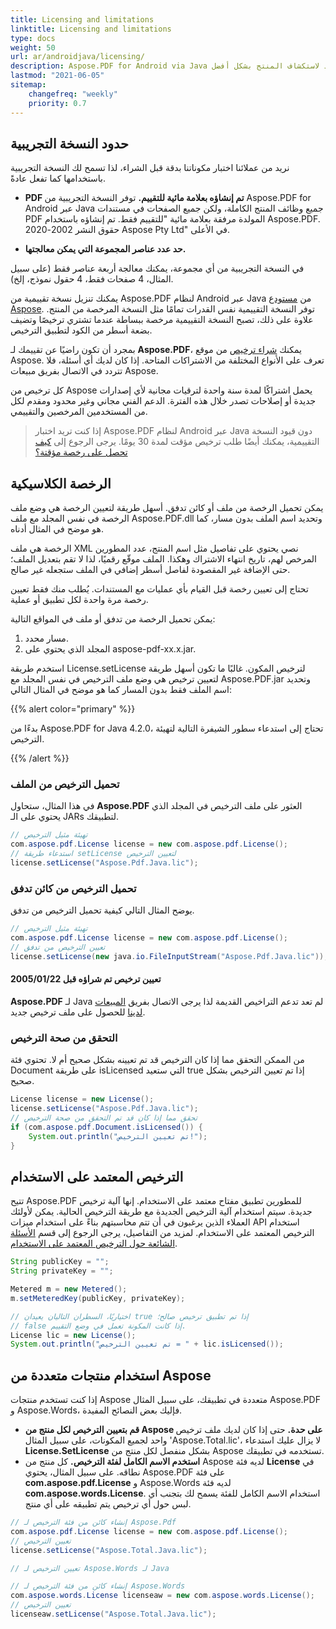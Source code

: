 ```yaml
---
title: Licensing and limitations
linktitle: Licensing and limitations
type: docs
weight: 50
url: ar/androidjava/licensing/
description: Aspose.PDF for Android via Java يدعو عملاءه للحصول على ترخيص كلاسيكي وترخيص محسوب. وكذلك استخدام ترخيص محدود لاستكشاف المنتج بشكل أفضل.
lastmod: "2021-06-05"
sitemap:
    changefreq: "weekly"
    priority: 0.7
---
```


## حدود النسخة التجريبية

نريد من عملائنا اختبار مكوناتنا بدقة قبل الشراء، لذا تسمح لك النسخة التجريبية باستخدامها كما تفعل عادةً.

- **PDF تم إنشاؤه بعلامة مائية للتقييم.** توفر النسخة التجريبية من Aspose.PDF for Android عبر Java جميع وظائف المنتج الكاملة، ولكن جميع الصفحات في مستندات PDF المولدة مرفقة بعلامة مائية "للتقييم فقط. تم إنشاؤه باستخدام Aspose.PDF. حقوق النشر 2002-2020 Aspose Pty Ltd" في الأعلى.

- **حد عدد عناصر المجموعة التي يمكن معالجتها.**

في النسخة التجريبية من أي مجموعة، يمكنك معالجة أربعة عناصر فقط (على سبيل المثال، 4 صفحات فقط، 4 حقول نموذج، إلخ).

يمكنك تنزيل نسخة تقييمية من Aspose.PDF لنظام Android عبر Java من [مستودع Aspose](https://repository.aspose.com/webapp/#/artifacts/browse/tree/General/repo/com/aspose/aspose-pdf). توفر النسخة التقييمية نفس القدرات تمامًا مثل النسخة المرخصة من المنتج. علاوة على ذلك، تصبح النسخة التقييمية مرخصة ببساطة عندما تشتري ترخيصًا وتضيف بضعة أسطر من الكود لتطبيق الترخيص.

بمجرد أن تكون راضيًا عن تقييمك لـ **Aspose.PDF**، يمكنك [شراء ترخيص](https://purchase.aspose.com/) من موقع Aspose. تعرف على الأنواع المختلفة من الاشتراكات المتاحة. إذا كان لديك أي أسئلة، فلا تتردد في الاتصال بفريق مبيعات Aspose.

كل ترخيص من Aspose يحمل اشتراكًا لمدة سنة واحدة لترقيات مجانية لأي إصدارات جديدة أو إصلاحات تصدر خلال هذه الفترة. الدعم الفني مجاني وغير محدود ومقدم لكل من المستخدمين المرخصين والتقييمي.

> إذا كنت تريد اختبار Aspose.PDF لنظام Android عبر Java دون قيود النسخة التقييمية، يمكنك أيضًا طلب ترخيص مؤقت لمدة 30 يومًا.
 يرجى الرجوع إلى [كيف تحصل على رخصة مؤقتة؟](https://purchase.aspose.com/temporary-license)

## الرخصة الكلاسيكية

يمكن تحميل الرخصة من ملف أو كائن تدفق. أسهل طريقة لتعيين الرخصة هي وضع ملف الرخصة في نفس المجلد مع ملف Aspose.PDF.dll وتحديد اسم الملف بدون مسار، كما هو موضح في المثال أدناه.

الرخصة هي ملف XML نصي يحتوي على تفاصيل مثل اسم المنتج، عدد المطورين المرخص لهم، تاريخ انتهاء الاشتراك وهكذا. الملف موقّع رقميًا، لذا لا تقم بتعديل الملف؛ حتى الإضافة غير المقصودة لفاصل أسطر إضافي في الملف ستجعله غير صالح.

تحتاج إلى تعيين رخصة قبل القيام بأي عمليات مع المستندات. يُطلب منك فقط تعيين رخصة مرة واحدة لكل تطبيق أو عملية.

يمكن تحميل الرخصة من تدفق أو ملف في المواقع التالية:

1. مسار محدد.
1. المجلد الذي يحتوي على aspose-pdf-xx.x.jar.

استخدم طريقة License.setLicense لترخيص المكون. غالبًا ما تكون أسهل طريقة لتعيين ترخيص هي وضع ملف الترخيص في نفس المجلد مع Aspose.PDF.jar وتحديد اسم الملف فقط بدون المسار كما هو موضح في المثال التالي:

{{% alert color="primary" %}}

بدءًا من Aspose.PDF for Java 4.2.0، تحتاج إلى استدعاء سطور الشيفرة التالية لتهيئة الترخيص.

{{% /alert %}}

### تحميل الترخيص من الملف

في هذا المثال، ستحاول **Aspose.PDF** العثور على ملف الترخيص في المجلد الذي يحتوي على الـ JARs لتطبيقك.

```java
// تهيئة مثيل الترخيص
com.aspose.pdf.License license = new com.aspose.pdf.License();
// استدعاء طريقة setLicense لتعيين الترخيص
license.setLicense("Aspose.Pdf.Java.lic");
```

### تحميل الترخيص من كائن تدفق

يوضح المثال التالي كيفية تحميل الترخيص من تدفق.

```java
// تهيئة مثيل الترخيص
com.aspose.pdf.License license = new com.aspose.pdf.License();
// تعيين الترخيص من تدفق
license.setLicense(new java.io.FileInputStream("Aspose.Pdf.Java.lic"));
```

#### تعيين ترخيص تم شراؤه قبل 2005/01/22
**Aspose.PDF** لـ Java لم تعد تدعم التراخيص القديمة لذا يرجى الاتصال بفريق [المبيعات لدينا](https://company.aspose.com/contact) للحصول على ملف ترخيص جديد.

### التحقق من صحة الترخيص

من الممكن التحقق مما إذا كان الترخيص قد تم تعيينه بشكل صحيح أم لا. تحتوي فئة Document على طريقة isLicensed التي ستعيد true إذا تم تعيين الترخيص بشكل صحيح.

```java
License license = new License();
license.setLicense("Aspose.Pdf.Java.lic");
// تحقق مما إذا كان قد تم التحقق من صحة الترخيص
if (com.aspose.pdf.Document.isLicensed()) {
    System.out.println("تم تعيين الترخيص!");
}
```
## الترخيص المعتمد على الاستخدام

تتيح Aspose.PDF للمطورين تطبيق مفتاح معتمد على الاستخدام. إنها آلية ترخيص جديدة. سيتم استخدام آلية الترخيص الجديدة مع طريقة الترخيص الحالية. يمكن لأولئك العملاء الذين يرغبون في أن تتم محاسبتهم بناءً على استخدام ميزات API استخدام الترخيص المعتمد على الاستخدام. لمزيد من التفاصيل، يرجى الرجوع إلى قسم [الأسئلة الشائعة حول الترخيص المعتمد على الاستخدام](https://purchase.aspose.com/faqs/licensing/metered).

```java
String publicKey = "";
String privateKey = "";

Metered m = new Metered();
m.setMeteredKey(publicKey, privateKey);

// اختياريًا، السطران التاليان يعيدان true إذا تم تطبيق ترخيص صالح؛
// false إذا كانت المكونة تعمل في وضع التقييم.
License lic = new License();
System.out.println("تم تعيين الترخيص = " + lic.isLicensed());
```

## استخدام منتجات متعددة من Aspose

إذا كنت تستخدم منتجات Aspose متعددة في تطبيقك، على سبيل المثال Aspose.PDF و Aspose.Words، فإليك بعض النصائح المفيدة.

- **قم بتعيين الترخيص لكل منتج من Aspose على حدة.** حتى إذا كان لديك ملف ترخيص واحد لجميع المكونات، على سبيل المثال 'Aspose.Total.lic'، لا يزال عليك استدعاء **License.SetLicense** بشكل منفصل لكل منتج من Aspose تستخدمه في تطبيقك.
- **استخدم الاسم الكامل لفئة الترخيص.** كل منتج من Aspose لديه فئة **License** في نطاقه. على سبيل المثال، يحتوي Aspose.PDF على فئة **com.aspose.pdf.License** و Aspose.Words لديه فئة **com.aspose.words.License**. استخدام الاسم الكامل للفئة يسمح لك بتجنب أي لبس حول أي ترخيص يتم تطبيقه على أي منتج.

```java
// إنشاء كائن من فئة الترخيص لـ Aspose.Pdf
com.aspose.pdf.License license = new com.aspose.pdf.License();
// تعيين الترخيص
license.setLicense("Aspose.Total.Java.lic");

// تعيين الترخيص لـ Aspose.Words لـ Java

// إنشاء كائن من فئة الترخيص لـ Aspose.Words
com.aspose.words.License licenseaw = new com.aspose.words.License();
// تعيين الترخيص
licenseaw.setLicense("Aspose.Total.Java.lic");
```